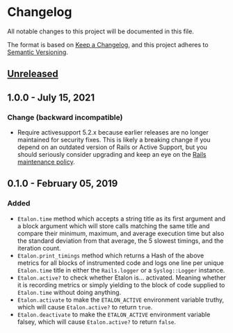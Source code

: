 # Changelog
All notable changes to this project will be documented in this file.

The format is based on [Keep a Changelog](https://keepachangelog.com/en/1.0.0/),
and this project adheres to [Semantic Versioning](https://semver.org/spec/v2.0.0.html).

## [Unreleased]

## 1.0.0 - July 15, 2021

### Change (backward incompatible)

- Require activesupport 5.2.x because earlier releases are no longer 
maintained for security fixes. This is likely a breaking change if you
depend on an outdated version of Rails or Active Support, but you should
seriously consider upgrading and keep an eye on the [Rails maintenance 
policy][rmp].

[rmp]: https://guides.rubyonrails.org/maintenance_policy.html

## 0.1.0 - February 05, 2019

### Added

- `Etalon.time` method which accepts a string title as its first argument
and a block argument which will store calls matching the same title and
compare their minimum, maximum, and average execution time but also the
standard deviation from that average, the 5 slowest timings, and the
iteration count.
- `Etalon.print_timings` method which returns a Hash of the above metrics
for all blocks of instrumented code and logs one line per unique `Etalon.time`
title in either the `Rails.logger` or a `Syslog::Logger` instance.
- `Etalon.active?` to check whether Etalon is... activated. Meaning whether it
is recording metrics or simply yielding to the block of code supplied to
`Etalon.time` without doing anything.
- `Etalon.activate` to make the `ETALON_ACTIVE` environment variable truthy,
which will cause `Etalon.active?` to return `true`.
- `Etalon.deactivate` to make the `ETALON_ACTIVE` environment variable falsey,
which will cause `Etalon.active?` to return `false`.


[Unreleased]: https://github.com/olivierlacan/keep-a-changelog/compare/v0.1.0...HEAD
